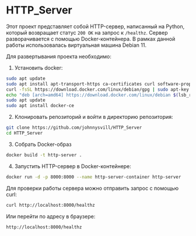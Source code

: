 # HTTP_Server

Этот проект представляет собой HTTP-сервер, написанный на Python, который возвращает статус `200 OK` на запрос к `/healthz`. Сервер разворачивается с помощью Docker-контейнера. В рамках данной работы использовалась виртуальная машина Debian 11.

Для развертывания проекта необходимо:
1. Установить docker:
```bash
sudo apt update
sudo apt install apt-transport-https ca-certificates curl software-properties-common -y
curl -fsSL https://download.docker.com/linux/debian/gpg | sudo apt-key add -
echo "deb [arch=amd64] https://download.docker.com/linux/debian $(lsb_release -cs) stable" | sudo tee /etc/apt/sources.list.d/docker.list
sudo apt update
sudo apt install docker-ce
```
2. Клонировать репозиторий и войти в директорию репозитория:
```bash
git clone https://github.com/johnnysvill/HTTP_Server
cd HTTP_Server
```
3. Собрать Docker-образ
```bash
docker build -t http-server .
```
4. Запустить HTTP-сервер в Docker-контейнере:
```bash
docker run -d -p 8000:8000 --name http-server-container http-server
```

Для проверки работы сервера можно отправить запрос с помощью curl:
```bash
curl http://localhost:8000/healthz
```
Или перейти по адресу в браузере:
```bash
http://localhost:8000/healthz
```

